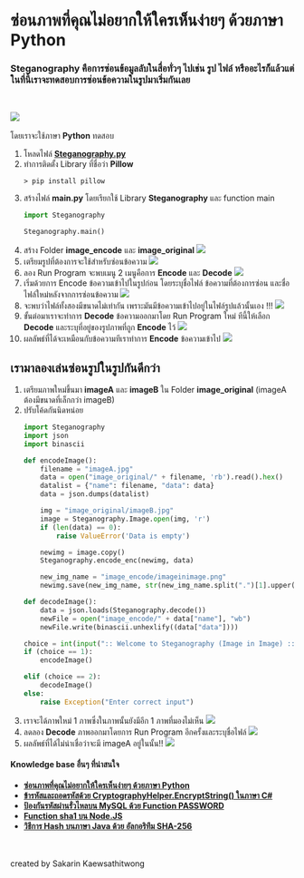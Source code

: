 # ซ่อนภาพที่คุณไม่อยากให้ใครเห็นง่ายๆ ด้วยภาษา Python

### Steganography คือการซ่อนข้อมูลลับในสื่อทั่วๆ ไปเช่น รูป ไฟล์ หรืออะไรก็แล้วแต่ ในที่นี้เราจะทดสอบการซ่อนข้อความในรูปมาเริ่มกันเลย
<br>

![](../../assets/img/Python00.png)
<br>
<br>
โดยเราจะใช้ภาษา **Python** ทดสอบ
1. โหลดไฟล์ **[Steganography.py](/Steganography.py)**
1. ทำการติดตั้ง Library ที่ชื่อว่า **Pillow**
    ```shell
    > pip install pillow
    ```
1. สร้างไฟล์ **main.py** โดยเรียกใช้ Library **Steganography** และ function main
    ```python
    import Steganography

    Steganography.main()
    ```
1. สร้าง Folder **image_encode** และ **image_original**
    ![](../../assets/img/Python02.png)
1. เตรียมรูปที่ต้องการจะใช้สำหรับซ่อนข้อความ
    ![](../../assets/img/Python03.png)
1. ลอง Run Program จะพบเมนู 2 เมนูคือการ **Encode** และ **Decode**
    ![](../../assets/img/Python01.png)
1. เริ่มด้วยการ Encode ข้อความเข้าไปในรูปก่อน โดยระบุชื่อไฟล์ ข้อความที่ต้องการซ่อน และชื่อไฟล์ใหม่หลังจากการซ่อนข้อความ
    ![](../../assets/img/Python04.png)
1. จะพบว่าไฟล์ทั้งสองมีขนาดไม่เท่ากัน เพราะมันมีข้อความเข้าไปอยู่ในไฟล์รูปแล้วนั้นเอง !!!
    ![](../../assets/img/Python05.png)
1. ขั้นต่อมาเราจะทำการ **Decode** ข้อความออกมาโดย Run Program ใหม่ ทีนี้ให้เลือก **Decode** และระบุที่อยู่ของรูปภาพที่ถูก **Encode** ไว้
    ![](../../assets/img/Python06.png)
1. ผลลัพธ์ที่ได้จะเหมือนกับข้อความทีเราทำการ **Encode** ข้อความเข้าไป
    ![](../../assets/img/Python07.png)

## เรามาลองเล่นซ่อนรูปในรูปกันดีกว่า
1. เตรียมภาพใหม่ขึ้นมา **imageA** และ **imageB** ใน Folder **image_original** (imageA ต้องมีขนาดที่เล็กกว่า imageB)
1. ปรับโค้ดกันนิดหน่อย
    ```python
    import Steganography
    import json
    import binascii

    def encodeImage():
        filename = "imageA.jpg"
        data = open("image_original/" + filename, 'rb').read().hex()
        datalist = {"name": filename, "data": data}
        data = json.dumps(datalist)

        img = "image_original/imageB.jpg"
        image = Steganography.Image.open(img, 'r')
        if (len(data) == 0):
            raise ValueError('Data is empty')

        newimg = image.copy()
        Steganography.encode_enc(newimg, data)

        new_img_name = "image_encode/imageinimage.png"
        newimg.save(new_img_name, str(new_img_name.split(".")[1].upper()))

    def decodeImage():
        data = json.loads(Steganography.decode())
        newFile = open("image_encode/" + data["name"], "wb")
        newFile.write(binascii.unhexlify((data["data"])))

    choice = int(input(":: Welcome to Steganography (Image in Image) ::\n""1. Encode image\n2. Decode image\n"))
    if (choice == 1):
        encodeImage()

    elif (choice == 2):
        decodeImage()
    else:
        raise Exception("Enter correct input")
    ```
1. เราจะได้ภาพใหม่ 1 ภาพซึ่งในภาพนั้นยังมีอีก 1 ภาพที่มองไม่เห็น
    ![](../../assets/img/Python08.png)
1. ลดลอง **Decode** ภาพออกมาโดยการ Run Program อีกครั้งและระบุชื่อไฟล์
    ![](../../assets/img/Python09.png)
1. ผลลัพธ์ที่ได้ไม่น่าเชื่อว่าจะมี imageA อยู่ในนั้น!!
    ![](../../assets/img/Python10.png)

#### Knowledge base อื่นๆ ที่น่าสนใจ
* **[ซ่อนภาพที่คุณไม่อยากให้ใครเห็นง่ายๆ ด้วยภาษา Python](../Python/)**
* **[ข้ารหัสและถอดรหัสด้วย CryptographyHelper.EncryptString() ในภาษา C#](../Csharp/)**
* **[ป้องกันรหัสผ่านรั่วไหลบน MySQL ด้วย Function PASSWORD](../MySQL/)**
* **[Function sha1 บน Node.JS](../JavaScript/)**
* **[วิธีการ Hash บนภาษา Java ด้วย อัลกอริทึม SHA-256](../Java/)**
<br>
<br>
created by Sakarin Kaewsathitwong